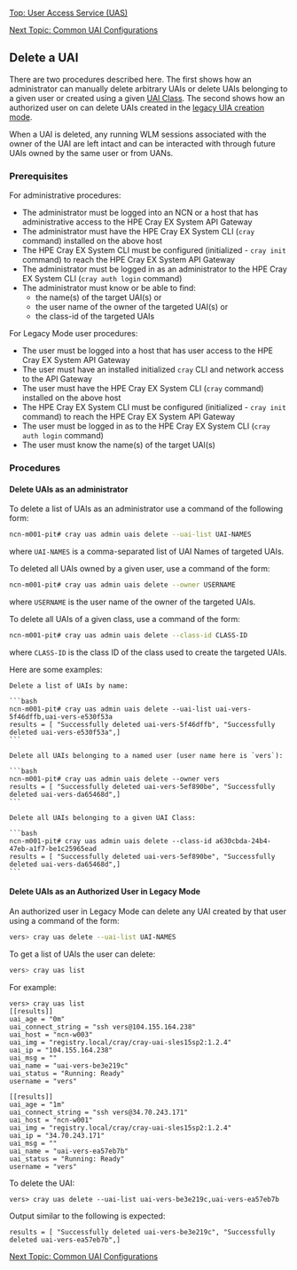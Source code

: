 [Top: User Access Service (UAS)](index.md)

[Next Topic: Common UAI Configurations](Common_UAI_Config.md)

## Delete a UAI

There are two procedures described here. The first shows how an administrator can manually delete arbitrary UAIs or delete UAIs belonging to a given user or created using a given [UAI Class](UAI_Classes.md). The second shows how an authorized user on can delete UAIs created in the [legacy UIA creation mode](Legacy_Mode_User-Driven_UAI_Management.md).

When a UAI is deleted, any running WLM sessions associated with the owner of the UAI are left intact and can be interacted with through future UAIs owned by the same user or from UANs.

### Prerequisites

For administrative procedures:

* The administrator must be logged into an NCN or a host that has administrative access to the HPE Cray EX System API Gateway
* The administrator must have the HPE Cray EX System CLI (`cray` command) installed on the above host
* The HPE Cray EX System CLI must be configured (initialized - `cray init` command) to reach the HPE Cray EX System API Gateway
* The administrator must be logged in as an administrator to the HPE Cray EX System CLI (`cray auth login` command)
* The administrator must know or be able to find:
    * the name(s) of the target UAI(s) or
    * the user name of the owner of the targeted UAI(s) or
    * the class-id of the targeted UAIs

For Legacy Mode user procedures:

* The user must be logged into a host that has user access to the HPE Cray EX System API Gateway
* The user must have an installed initialized `cray` CLI and network access to the API Gateway
* The user must have the HPE Cray EX System CLI (`cray` command) installed on the above host
* The HPE Cray EX System CLI must be configured (initialized - `cray init` command) to reach the HPE Cray EX System API Gateway
* The user must be logged in as to the HPE Cray EX System CLI (`cray auth login` command)
* The user must know the name(s) of the target UAI(s)

### Procedures

#### Delete UAIs as an administrator

To delete a list of UAIs as an administrator use a command of the following form:

```bash
ncn-m001-pit# cray uas admin uais delete --uai-list UAI-NAMES
```

where `UAI-NAMES` is a comma-separated list of UAI Names of targeted UAIs.

To deleted all UAIs owned by a given user, use a command of the form:

```bash
ncn-m001-pit# cray uas admin uais delete --owner USERNAME
```

where `USERNAME` is the user name of the owner of the targeted UAIs.

To delete all UAIs of a given class, use a command of the form:

```bash
ncn-m001-pit# cray uas admin uais delete --class-id CLASS-ID
```

where `CLASS-ID` is the class ID of the class used to create the targeted UAIs.

Here are some examples:

    Delete a list of UAIs by name:

    ```bash
    ncn-m001-pit# cray uas admin uais delete --uai-list uai-vers-5f46dffb,uai-vers-e530f53a
    results = [ "Successfully deleted uai-vers-5f46dffb", "Successfully deleted uai-vers-e530f53a",]
    ```

    Delete all UAIs belonging to a named user (user name here is `vers`):

    ```bash
    ncn-m001-pit# cray uas admin uais delete --owner vers
    results = [ "Successfully deleted uai-vers-5ef890be", "Successfully deleted uai-vers-da65468d",]
    ```

    Delete all UAIs belonging to a given UAI Class:

    ```bash
    ncn-m001-pit# cray uas admin uais delete --class-id a630cbda-24b4-47eb-a1f7-be1c25965ead
    results = [ "Successfully deleted uai-vers-5ef890be", "Successfully deleted uai-vers-da65468d",]
    ```


#### Delete UAIs as an Authorized User in Legacy Mode

An authorized user in Legacy Mode can delete any UAI created by that user using a command of the form:

```bash
vers> cray uas delete --uai-list UAI-NAMES
```

To get a list of UAIs the user can delete:

```bash
vers> cray uas list
```

For example:

```
vers> cray uas list
[[results]]
uai_age = "0m"
uai_connect_string = "ssh vers@104.155.164.238"
uai_host = "ncn-w003"
uai_img = "registry.local/cray/cray-uai-sles15sp2:1.2.4"
uai_ip = "104.155.164.238"
uai_msg = ""
uai_name = "uai-vers-be3e219c"
uai_status = "Running: Ready"
username = "vers"

[[results]]
uai_age = "1m"
uai_connect_string = "ssh vers@34.70.243.171"
uai_host = "ncn-w001"
uai_img = "registry.local/cray/cray-uai-sles15sp2:1.2.4"
uai_ip = "34.70.243.171"
uai_msg = ""
uai_name = "uai-vers-ea57eb7b"
uai_status = "Running: Ready"
username = "vers"
```

To delete the UAI:

```
vers> cray uas delete --uai-list uai-vers-be3e219c,uai-vers-ea57eb7b
```

Output similar to the following is expected:

```
results = [ "Successfully deleted uai-vers-be3e219c", "Successfully deleted uai-vers-ea57eb7b",]
```

[Next Topic: Common UAI Configurations](Common_UAI_Config.md)
